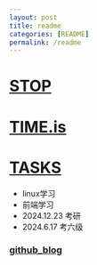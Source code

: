 ```yaml
---
layout: post
title: readme
categories: [README]
permalink: /readme
---
```


# [STOP](#)

# [TIME.is](https://beijing-time.org/)

# [TASKS](https://wsttask.github.io/tasks)

- linux学习
- 前端学习
- 2024.12.23 考研
- 2024.6.17 考六级

### [github_blog](https://wsttask.github.io)
